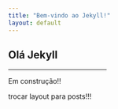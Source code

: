 ```yaml
---
title: "Bem-vindo ao Jekyll!"
layout: default
---
```


<div class="w3-content w3-justify w3-text-grey w3-padding-64" id="about">
  <h2 class="w3-text-orange">Olá Jekyll</h2>
  <hr style="width:200px" class="w3-opacity">

  <p>Em construção!!</p>
  <p>trocar layout para posts!!!</p>
</div>
